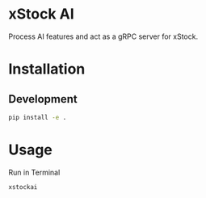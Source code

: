 # xStock AI

Process AI features and act as a gRPC server for xStock.

# Installation

## Development

```bash
pip install -e .
```

# Usage

Run in Terminal

```bash
xstockai
```
